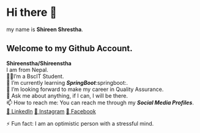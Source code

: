 # Hi there 👋
my name is **Shireen Shrestha**.
## Welcome to my **Github Account**.

**Shireenstha/Shireenstha** <br>
I am from Nepal. <br>
👩‍🎓I’m a BscIT Student.<br>
  🌱 I’m currently learning ***SpringBoot***:springboot:.<br>
  👯 I’m looking forward to make my career in Quality Assurance.<br>
  💬 Ask me about anything, if I can, I will be there.<br>
 📫 How to reach me: You can reach me through my ***Social Media Profiles***.<br>
  [🔗 LinkedIn](https://www.linkedin.com/in/your-profile)
[📸 Instagram](https://www.instagram.com/your-profile)
[📘 Facebook](https://www.facebook.com/your-profile)
  
 ⚡ Fun fact: I am an optimistic person with a stressful mind.


  
